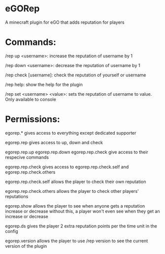 eGORep
======

A minecraft plugin for eGO that adds reputation for players



Commands:
===

/rep up \<username\>: increase the reputation of username by 1

/rep down \<username\>: decrease the reputation of username by 1

/rep check [username]: check the reputation of yourself or username

/rep help: show the help for the plugin

/rep set \<username\> \<value\>: sets the reputation of username to value. Only available to console


Permissions:
===

egorep.*
gives access to everything except dedicated supporter

egorep.rep
gives access to up, down and check

egorep.rep.up
egorep.rep.down
egorep.rep.check
give access to their respecive commands

egorep.rep.check
gives access to egorep.rep.check.self and egorep.rep.check.others

egorep.rep.check.self
allows the player to check their own reputation

egorep.rep.check.others
allows the player to check other players' reputations

egorep.show
allows the player to see when anyone gets a reputation increase or decrease
without this, a player won't even see when they get an increase or decrease

egorep.ds
gives the player 2 extra reputation points per the time unit in the config

egorep.version
allows the player to use /rep version to see the current version of the plugin
